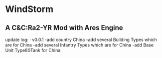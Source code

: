 # WindStorm
A C&amp;C:Ra2-YR Mod with Ares Engine
--------------------------------------
update log:
· v0.0.1 -add country China
         -add several Building Types which are for China
         -add several Infantry Types which are for China
         -add Base Unit Type80Tank for China
